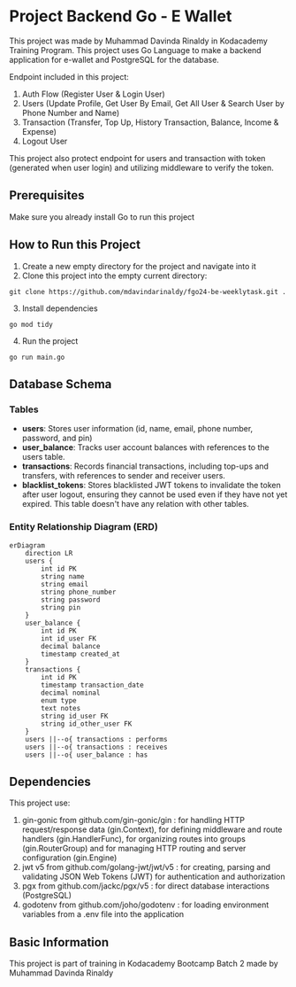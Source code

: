 # Project Backend Go - E Wallet

This project was made by Muhammad Davinda Rinaldy in Kodacademy Training Program. This project uses Go Language to make a backend application for e-wallet and PostgreSQL for the database.

Endpoint included in this project:
1. Auth Flow (Register User & Login User)
2. Users (Update Profile, Get User By Email, Get All User & Search User by Phone Number and Name)
3. Transaction (Transfer, Top Up, History Transaction, Balance, Income & Expense)
4. Logout User

This project also protect endpoint for users and transaction with token (generated when user login) and utilizing middleware to verify the token.

## Prerequisites

Make sure you already install Go to run this project

## How to Run this Project

1. Create a new empty directory for the project and navigate into it
2. Clone this project into the empty current directory:
```
git clone https://github.com/mdavindarinaldy/fgo24-be-weeklytask.git .
``` 
3. Install dependencies
```
go mod tidy
```
4. Run the project
```
go run main.go
```
## Database Schema

### Tables
- **users**: Stores user information (id, name, email, phone number, password, and pin)
- **user_balance**: Tracks user account balances with references to the users table.
- **transactions**: Records financial transactions, including top-ups and transfers, with references to sender and receiver users.
- **blacklist_tokens**: Stores blacklisted JWT tokens to invalidate the token after user logout, ensuring they cannot be used even if they have not yet expired. This table doesn't have any relation with other tables.

### Entity Relationship Diagram (ERD)

```mermaid
erDiagram
    direction LR
    users {
        int id PK
        string name
        string email
        string phone_number
        string password
        string pin
    }
    user_balance {
        int id PK
        int id_user FK
        decimal balance
        timestamp created_at
    }
    transactions {
        int id PK
        timestamp transaction_date
        decimal nominal
        enum type
        text notes
        string id_user FK
        string id_other_user FK
    }
    users ||--o{ transactions : performs
    users ||--o{ transactions : receives
    users ||--o{ user_balance : has
```

## Dependencies
This project use:
1. gin-gonic from github.com/gin-gonic/gin : for handling HTTP request/response data (gin.Context), for defining middleware and route handlers (gin.HandlerFunc), for organizing routes into groups (gin.RouterGroup) and for managing HTTP routing and server configuration (gin.Engine)
2. jwt v5 from github.com/golang-jwt/jwt/v5 : for creating, parsing and validating JSON Web Tokens (JWT) for authentication and authorization
3. pgx from github.com/jackc/pgx/v5 : for direct database interactions (PostgreSQL)
4. godotenv from github.com/joho/godotenv : for loading environment variables from a .env file into the application

## Basic Information
This project is part of training in Kodacademy Bootcamp Batch 2 made by Muhammad Davinda Rinaldy